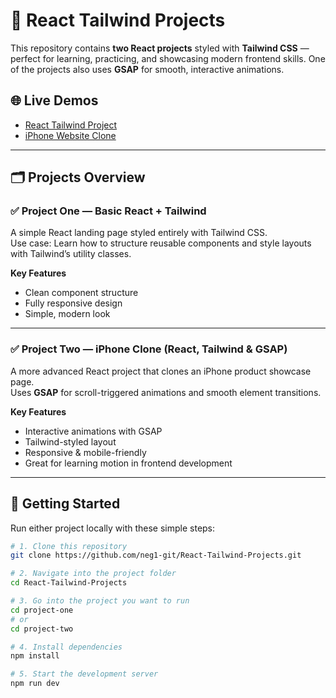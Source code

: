 # 📁 React Tailwind Projects

This repository contains **two React projects** styled with **Tailwind CSS** — perfect for learning, practicing, and showcasing modern frontend skills. One of the projects also uses **GSAP** for smooth, interactive animations.

## 🌐 Live Demos

- [React Tailwind Project](https://react-tailwind-projects-six.vercel.app/)
- [iPhone Website Clone](https://react-tailwind-projects-vfgo.vercel.app/)

---

## 🗂️ Projects Overview

### ✅ **Project One — Basic React + Tailwind**

A simple React landing page styled entirely with Tailwind CSS.  
Use case: Learn how to structure reusable components and style layouts with Tailwind’s utility classes.

**Key Features**
- Clean component structure
- Fully responsive design
- Simple, modern look

---

### ✅ **Project Two — iPhone Clone (React, Tailwind & GSAP)**

A more advanced React project that clones an iPhone product showcase page.  
Uses **GSAP** for scroll-triggered animations and smooth element transitions.

**Key Features**
- Interactive animations with GSAP
- Tailwind-styled layout
- Responsive & mobile-friendly
- Great for learning motion in frontend development

---

## 🚀 Getting Started

Run either project locally with these simple steps:

```bash
# 1. Clone this repository
git clone https://github.com/neg1-git/React-Tailwind-Projects.git

# 2. Navigate into the project folder
cd React-Tailwind-Projects

# 3. Go into the project you want to run
cd project-one
# or
cd project-two

# 4. Install dependencies
npm install

# 5. Start the development server
npm run dev
